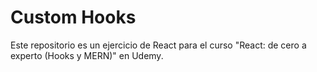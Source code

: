# Custom Hooks

Este repositorio es un ejercicio de React para el curso "React: de cero a experto (Hooks y MERN)" en Udemy.
